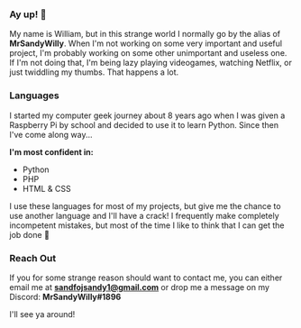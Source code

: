 ### Ay up! 👋
My name is William, but in this strange world I normally go by the alias of **MrSandyWilly**. When I'm not working on some very important and useful project, I'm probably working on some other unimportant and useless one. If I'm not doing that, I'm being lazy playing videogames, watching Netflix, or just twiddling my thumbs. That happens a lot.

### Languages
I started my computer geek journey about 8 years ago when I was given a Raspberry Pi by school and decided to use it to learn Python. Since then I've come along way...

**I'm most confident in:**
* Python
* PHP
* HTML & CSS

I use these languages for most of my projects, but give me the chance to use another language and I'll have a crack! I frequently make completely incompetent mistakes, but most of the time I like to think that I can get the job done 😬

### Reach Out
If you for some strange reason should want to contact me, you can either email me at **sandfojsandy1@gmail.com** or drop me a message on my Discord: **MrSandyWilly#1896**

I'll see ya around!

<!--
**MrSandyWilly/MrSandyWilly** is a ✨ _special_ ✨ repository because its `README.md` (this file) appears on your GitHub profile.

Here are some ideas to get you started:

- 🔭 I’m currently working on ...
- 🌱 I’m currently learning ...
- 👯 I’m looking to collaborate on ...
- 🤔 I’m looking for help with ...
- 💬 Ask me about ...
- 📫 How to reach me: ...
- 😄 Pronouns: ...
- ⚡ Fun fact: ...
-->
